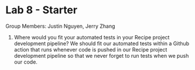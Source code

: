 # Lab 8 - Starter

Group Members: Justin Nguyen, Jerry Zhang

1) Where would you fit your automated tests in your Recipe project development pipeline?
   We should fit our automated tests within a Github action that runs whenever code is pushed in our Recipe project development pipeline so that we never forget to run tests when we push our code.